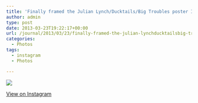 ```yaml
---
title: 'Finally framed the Julian Lynch/Ducktails/Big Troubles poster I designed & screenprinted'
author: admin
type: post
date: 2013-03-23T19:22:17+00:00
url: /journal/2013/03/23/finally-framed-the-julian-lynchducktailsbig-troubles-poster-i-designed-screenprinted/
categories:
  - Photos
tags:
  - instagram
  - Photos

---
```

![][1]

<p class="view-instagram">
  <a href="http://instagram.com/p/XNihuIqlhD/">View on Instagram</a>
</p>

 [1]: http://lobban.org/wordpress//HLIC/987b5005a6f0ff249e9d286d64211684.jpg